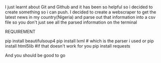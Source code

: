 I just learnt about Git and Github and it has been so helpful so i decided to create something so i can push. I decided to create a webscraper to get the latest news in my country(Nigeria) and parse out that information into a csv file so you don't just see all the parsed information on the terminal

REQUIREMENT

pip install beautifulsoup4
pip install lxml # which is the parser i used
or 
pip install html5lib #if that doesn't work for you
pip install requests

And you should be good to go
